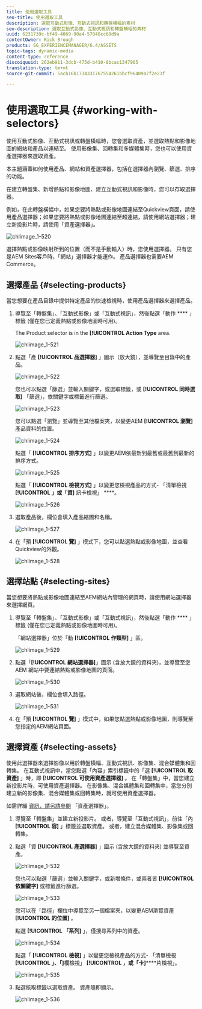 ```yaml
---
title: 使用選取工具
seo-title: 使用選取工具
description: 選取互動式影像、互動式視訊和轉盤橫幅的素材
seo-description: 選取互動式影像、互動式視訊和轉盤橫幅的素材
uuid: 6231739c-bf49-4069-90a4-57848cc68d9a
contentOwner: Rick Brough
products: SG_EXPERIENCEMANAGER/6.4/ASSETS
topic-tags: dynamic-media
content-type: reference
discoiquuid: 262eb911-3dcb-475d-b410-8bcac1347905
translation-type: tm+mt
source-git-commit: 5acb16b1734331767554261bbcf9640947f2e23f

---
```



# 使用選取工具 {#working-with-selectors}

使用互動式影像、互動式視訊或轉盤橫幅時，您會選取資產，並選取熱點和影像地圖的網站和產品以連結至。 使用影像集、回轉集和多媒體集時，您也可以使用資產選擇器來選取資產。

本主題涵蓋如何使用產品、網站和資產選擇器，包括在選擇器內瀏覽、篩選、排序的功能。

在建立轉盤集、新增熱點和影像地圖、建立互動式視訊和影像時，您可以存取選擇器。

例如，在此轉盤橫幅中，如果您要將熱點或影像地圖連結至Quickview頁面，請使用產品選擇器；如果您要將熱點或影像地圖連結至超連結，請使用網站選擇器；建立新投影片時，請使用「資產選擇器」。

![chlimage_1-520](assets/chlimage_1-520.png)

選擇熱點或影像映射所到的位置（而不是手動輸入）時，您使用選擇器。 只有您是AEM Sites客戶時，「網站」選擇器才能運作。 產品選擇器也需要AEM Commerce。

## 選擇產品 {#selecting-products}

當您想要在產品目錄中提供特定產品的快速檢視時，使用產品選擇器來選擇產品。

1. 導覽至「轉盤集」、「互動式影像」或「互動式視訊」，然後點選「動作 **** 」標籤 (僅在您已定義熱點或影像地圖時可用)。

   The Product selector is in the **[!UICONTROL Action Type** area.

   ![chlimage_1-521](assets/chlimage_1-521.png)

1. 點選「產 **[!UICONTROL 品選擇器]** 」圖示（放大鏡），並導覽至目錄中的產品。

   ![chlimage_1-522](assets/chlimage_1-522.png)

   您也可以點選「篩選」並輸入關鍵字，或選取標籤，或 **[!UICONTROL 同時選取]** 「篩選」，依關鍵字或標籤進行篩選。

   ![chlimage_1-523](assets/chlimage_1-523.png)

   您可以點選「瀏覽」並導覽至其他檔案夾，以變更AEM **[!UICONTROL 瀏覽]** 產品資料的位置。

   ![chlimage_1-524](assets/chlimage_1-524.png)

   點選「 **[!UICONTROL 排序方式]** 」以變更AEM依最新到最舊或最舊到最新的排序方式。

   ![chlimage_1-525](assets/chlimage_1-525.png)

   點選「 **[!UICONTROL 檢視方式]** 」以變更您檢視產品的方式- 「清單檢視 **[!UICONTROL 」或「資]** 訊卡檢視」 ****。

   ![chlimage_1-526](assets/chlimage_1-526.png)

1. 選取產品後，欄位會填入產品縮圖和名稱。

   ![chlimage_1-527](assets/chlimage_1-527.png)

1. 在「預 **[!UICONTROL 覽]** 」模式下，您可以點選熱點或影像地圖，並查看Quickview的外觀。

   ![chlimage_1-528](assets/chlimage_1-528.png)

## 選擇站點 {#selecting-sites}

當您想要將熱點或影像地圖連結至AEM網站內管理的網頁時，請使用網站選擇器來選擇網頁。

1. 導覽至「轉盤集」、「互動式影像」或「互動式視訊」，然後點選「動作 **** 」標籤 (僅在您已定義熱點或影像地圖時可用)。

   「網站選擇器」位於「動 **[!UICONTROL 作類型]** 」區。

   ![chlimage_1-529](assets/chlimage_1-529.png)

1. 點選「**[!UICONTROL 網站選擇器]**」圖示 (含放大鏡的資料夾)，並導覽至您 AEM 網站中要連結熱點或影像地圖的頁面。

   ![chlimage_1-530](assets/chlimage_1-530.png)

1. 選取網站後，欄位會填入路徑。

   ![chlimage_1-531](assets/chlimage_1-531.png)

1. 在「預 **[!UICONTROL 覽]** 」模式中，如果您點選熱點或影像地圖，則導覽至您指定的AEM網站頁面。

## 選擇資產 {#selecting-assets}

使用此選擇器來選擇影像以用於轉盤橫幅、互動式視訊、影像集、混合媒體集和回轉集。 在互動式視訊中，當您點選「內容」索引標籤中的「選 **[!UICONTROL 取資產]** 」時，即 **[!UICONTROL 可使用資產選擇器]** 。 在「轉盤集」中，當您建立新投影片時，可使用資產選擇器。 在影像集、混合媒體集和回轉集中，當您分別建立新的影像集、混合媒體集或回轉集時，就可使用資產選擇器。

如需詳細 [資訊，請另請參閱](asset-selector.md) 「資產選擇器」。

1. 導覽至「轉盤集」並建立新投影片。 或者，導覽至「互動式視訊」，前往「內 **[!UICONTROL 容]** 」標籤並選取資產。 或者，建立混合媒體集、影像集或回轉集。
1. 點選「資 **[!UICONTROL 產選擇器]** 」圖示 (含放大鏡的資料夾) 並導覽至資產。

   ![chlimage_1-532](assets/chlimage_1-532.png)

   您也可以點選「篩選」並輸入關鍵字，或新增條件，或兩者皆 **[!UICONTROL 依關鍵字]** 或標籤進行篩選。

   ![chlimage_1-533](assets/chlimage_1-533.png)

   您可以在「路徑」欄位中導覽至另一個檔案夾，以變更AEM瀏覽資產 **[!UICONTROL 的位置]** 。

   點選 **[!UICONTROL 「系列]** 」，僅搜尋系列中的資產。

   ![chlimage_1-534](assets/chlimage_1-534.png)

   點選「 **[!UICONTROL 檢視]** 」以變更您檢視產品的方式- 「清單檢視 **[!UICONTROL 」、「]**&#x200B;欄檢視」 **[!UICONTROL ，或「卡]******&#x200B;片檢視」。

   ![chlimage_1-535](assets/chlimage_1-535.png)

1. 點選核取標籤以選取資產。 資產隨即顯示。

   ![chlimage_1-536](assets/chlimage_1-536.png)

